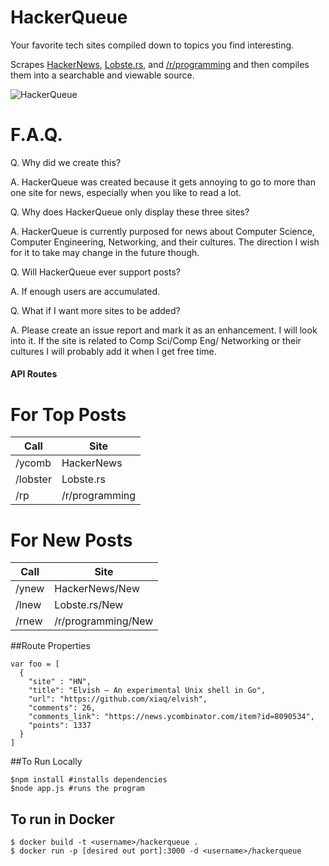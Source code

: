 HackerQueue
=========

Your favorite tech sites compiled down to topics you find interesting.

Scrapes [HackerNews](https://news.ycombinator.com/), [Lobste.rs](https://lobste.rs/), and [/r/programming](https://www.reddit.com/r/programming) and then compiles them into a searchable and viewable source.

![HackerQueue](https://raw.githubusercontent.com/frankcash/HackerQueue/master/images/example.png)


F.A.Q.
===

Q. Why did we create this?

A. HackerQueue was created because it gets annoying to go to more than one site for news, especially when you like to read a lot.

Q. Why does HackerQueue only display these three sites?

A. HackerQueue is currently purposed for news about Computer Science, Computer Engineering, Networking, and their cultures.  The direction I wish for it to take may change in the future though.

Q. Will HackerQueue ever support posts?

A. If enough users are accumulated.

Q. What if I want more sites to be added?

A. Please create an issue report and mark it as an enhancement.  I will look into it.  If the site is related to Comp Sci/Comp Eng/ Networking or their cultures I will probably add it when I get free time.


#### API Routes


For Top Posts
==

| Call  | Site |
| ------------- | ------------- |
| /ycomb    | HackerNews  |
| /lobster  | Lobste.rs  |
| /rp       | /r/programming  |



For New Posts
==

| Call  | Site |
| ------------- | ------------- |
| /ynew  | HackerNews/New  |
| /lnew  | Lobste.rs/New  |
| /rnew  | /r/programming/New  |


##Route Properties
```
var foo = [
  {
    "site" : "HN",
    "title": "Elvish – An experimental Unix shell in Go",
    "url": "https://github.com/xiaq/elvish",
    "comments": 26,
    "comments_link": "https://news.ycombinator.com/item?id=8090534",
    "points": 1337
  }
]
```

##To Run Locally
```
$npm install #installs dependencies
$node app.js #runs the program
```


## To run in Docker
```
$ docker build -t <username>/hackerqueue .   
$ docker run -p [desired out port]:3000 -d <username>/hackerqueue
```
